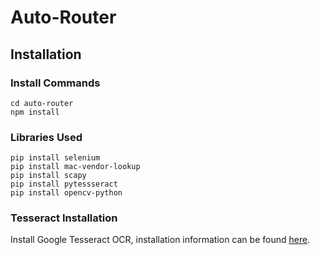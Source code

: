 # Auto-Router

## Installation

### Install Commands
```
cd auto-router
npm install
```

### Libraries Used
```
pip install selenium
pip install mac-vendor-lookup
pip install scapy
pip install pytessseract
pip install opencv-python
```

### Tesseract Installation
Install Google Tesseract OCR, installation information can be found [here](https://tesseract-ocr.github.io/tessdoc/Installation.html). 

